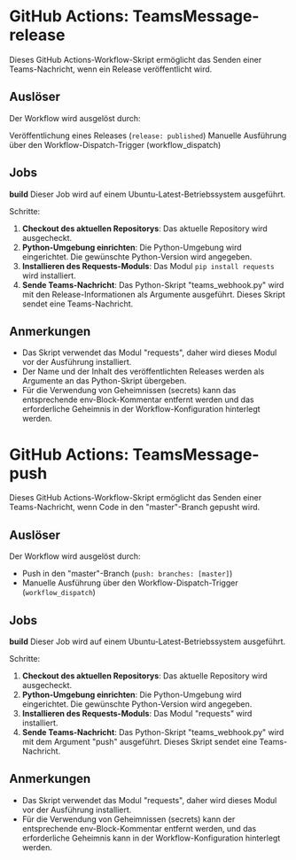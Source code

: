 # GitHub Actions: TeamsMessage-release

Dieses GitHub Actions-Workflow-Skript ermöglicht das Senden einer Teams-Nachricht, wenn ein Release veröffentlicht wird.

## Auslöser

Der Workflow wird ausgelöst durch:

Veröffentlichung eines Releases (`release: published`)
Manuelle Ausführung über den Workflow-Dispatch-Trigger (workflow_dispatch)

## Jobs

**build**
Dieser Job wird auf einem Ubuntu-Latest-Betriebssystem ausgeführt.

Schritte:

1. **Checkout des aktuellen Repositorys**: Das aktuelle Repository wird ausgecheckt.
2. **Python-Umgebung einrichten**: Die Python-Umgebung wird eingerichtet. Die gewünschte Python-Version wird angegeben.
3. **Installieren des Requests-Moduls**: Das Modul `pip install requests` wird installiert.
4. **Sende Teams-Nachricht**: Das Python-Skript "teams_webhook.py" wird mit den Release-Informationen als Argumente ausgeführt. Dieses Skript sendet eine Teams-Nachricht.

## Anmerkungen

- Das Skript verwendet das Modul "requests", daher wird dieses Modul vor der Ausführung installiert.
- Der Name und der Inhalt des veröffentlichten Releases werden als Argumente an das Python-Skript übergeben.
- Für die Verwendung von Geheimnissen (secrets) kann das entsprechende env-Block-Kommentar entfernt werden und das erforderliche Geheimnis in der Workflow-Konfiguration hinterlegt werden.

# GitHub Actions: TeamsMessage-push

Dieses GitHub Actions-Workflow-Skript ermöglicht das Senden einer Teams-Nachricht, wenn Code in den "master"-Branch gepusht wird.

## Auslöser

Der Workflow wird ausgelöst durch:

- Push in den "master"-Branch (`push: branches: [master]`)
- Manuelle Ausführung über den Workflow-Dispatch-Trigger (`workflow_dispatch`)

## Jobs

**build**
Dieser Job wird auf einem Ubuntu-Latest-Betriebssystem ausgeführt.

Schritte:

1. **Checkout des aktuellen Repositorys**: Das aktuelle Repository wird ausgecheckt.
2. **Python-Umgebung einrichten**: Die Python-Umgebung wird eingerichtet. Die gewünschte Python-Version wird angegeben.
3. **Installieren des Requests-Moduls**: Das Modul "requests" wird installiert.
4. **Sende Teams-Nachricht**: Das Python-Skript "teams_webhook.py" wird mit dem Argument "push" ausgeführt. Dieses Skript sendet eine Teams-Nachricht.

## Anmerkungen

- Das Skript verwendet das Modul "requests", daher wird dieses Modul vor der Ausführung installiert.
- Für die Verwendung von Geheimnissen (secrets) kann der entsprechende env-Block-Kommentar entfernt werden, und das erforderliche Geheimnis kann in der Workflow-Konfiguration hinterlegt werden.
  